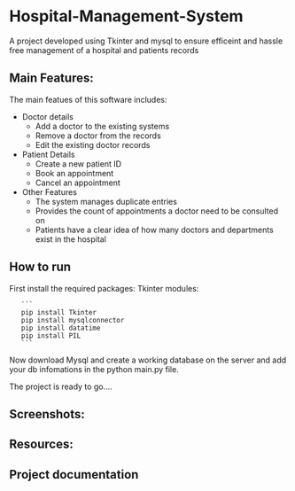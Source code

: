 # Hospital-Management-System
A project developed using Tkinter and mysql to ensure efficeint and hassle free management of a hospital and patients records

## Main Features:
The main featues of this software includes:
  * Doctor details
      * Add a doctor to the existing systems
      * Remove a doctor from the records
      * Edit the existing doctor records
  * Patient Details
      * Create a new patient ID
      * Book an appointment
      * Cancel an appointment 
  * Other Features
      * The system manages duplicate entries
      * Provides the count of appointments a doctor need to be consulted on
      * Patients have a clear idea of how many doctors and departments exist in the hospital
## How to run
  First install the required packages:
    Tkinter modules: 
    
    
       ```
       pip install Tkinter
       pip install mysqlconnector
       pip install datatime
       pip install PIL
       ```
   Now download Mysql and create a working database on the server and add your db infomations in the python main.py file.
    
   The project is ready to go....
    
 ## Screenshots:
      
 ## Resources:
    
 ## Project documentation
    
    
      


